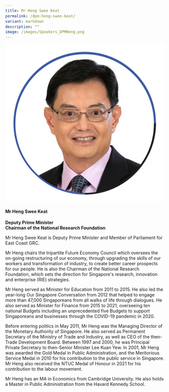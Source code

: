 ```yaml
---
title: Mr Heng Swee Keat
permalink: /dpm-heng-swee-keat/
variant: markdown
description: ""
image: /images/Speakers_DPMHeng.png
---
```

<div class="row">
<div class="col is-3">
<img src="/images/Speakers_DPMHeng.png">
</div>
<div class="col is-9 speaker-details">
	<h4><b>Mr Heng Swee Keat</b></h4>
<b>Deputy Prime Minister<br>
Chairman of the National Research Foundation
</b>
	
<p>Mr Heng Swee Keat is Deputy Prime Minister and Member of Parliament for East Coast GRC.</p>

<p>Mr Heng chairs the tripartite Future Economy Council which oversees the on-going restructuring of our economy, through upgrading the skills of our workers and transformation of industry, to create better career prospects for our people. He is also the Chairman of the National Research Foundation, which sets the direction for Singapore's research, innovation and enterprise (RIE) strategies.</p>

<p>Mr Heng served as Minister for Education from 2011 to 2015. He also led the year-long Our Singapore Conversation from 2012 that helped to engage more than 47,000 Singaporeans from all walks of life through dialogues. He also served as Minister for Finance from 2015 to 2021, overseeing ten national Budgets including an unprecedented five Budgets to support Singaporeans and businesses through the COVID-19 pandemic in 2020.</p> 

<p>Before entering politics in May 2011, Mr Heng was the Managing Director of the Monetary Authority of Singapore. He also served as Permanent Secretary of the Ministry of Trade and Industry, as well as CEO of the then-Trade Development Board. Between 1997 and 2000, he was Principal Private Secretary to then-Senior Minister Lee Kuan Yew. In 2001, Mr Heng was awarded the Gold Medal in Public Administration, and the Meritorious Service Medal in 2010 for his contribution to the public service in Singapore. Mr Heng also received the NTUC Medal of Honour in 2021 for his contribution to the labour movement.</p> 

<p>Mr Heng has an MA in Economics from Cambridge University. He also holds a Master in Public Administration from the Havard Kennedy School.
</p>
</div>
</div>